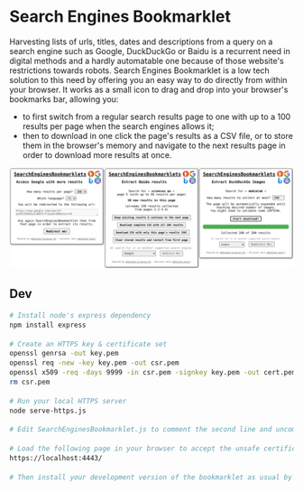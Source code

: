 # Search Engines Bookmarklet

Harvesting lists of urls, titles, dates and descriptions from a query on a search engine such as Google, DuckDuckGo or Baidu is a recurrent need in digital methods and a hardly automatable one because of those website's restrictions towards robots.
Search Engines Bookmarklet is a low tech solution to this need by offering you an easy way to do directly from within your browser.
It works as a small icon to drag and drop into your browser's bookmarks bar, allowing you:
- to first switch from a regular search results page to one with up to a 100 results per page when the search engines allows it;
- then to download in one click the page's results as a CSV file, or to store them in the browser's memory and navigate to the next results page in order to download more results at once.

<img src="images/bookmarklets.png"/>

## Dev

```bash
# Install node's express dependency
npm install express

# Create an HTTPS key & certificate set
openssl genrsa -out key.pem
openssl req -new -key key.pem -out csr.pem
openssl x509 -req -days 9999 -in csr.pem -signkey key.pem -out cert.pem
rm csr.pem

# Run your local HTTPS server
node serve-https.js

# Edit SearchEnginesBookmarklet.js to comment the second line and uncomment the third one

# Load the following page in your browser to accept the unsafe certificate first
https://localhost:4443/

# Then install your development version of the bookmarklet as usual by dragging and dropping the image from that page into your bookrmarks bar
```
